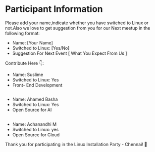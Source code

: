 # Participant Information

Please add your name,indicate whether you have switched to Linux or not.Also we love to get suggestion from you for our Next meetup in the following format:

- Name: [Your Name]
- Switched to Linux: [Yes/No]
- Suggestion For Next Event [ What You Expect From Us ]

Contribute Here 👇:
- Name: Suslime
- Switched to Linux: Yes
- Front- End Development 
##
- Name: Ahamed Basha
- Switched to Linux: Yes
- Open Source for AI
##

- Name: Achanandhi M
- Switched to Linux: yes
- Open Source for Cloud

Thank you for participating in the Linux Installation Party - Chennai! 🎉
